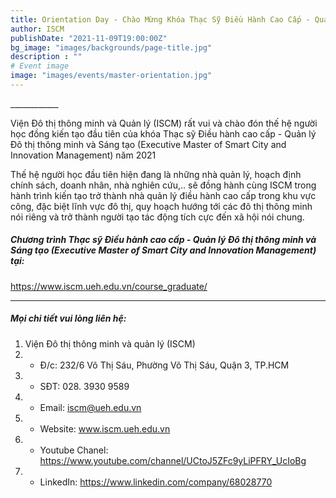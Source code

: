 ```yaml
---
title: Orientation Day - Chào Mừng Khóa Thạc Sỹ Điều Hành Cao Cấp - Quản Lý Đô Thị Thông Minh và Sáng Tạo Đầu Tiên
author: ISCM
publishDate: "2021-11-09T19:00:00Z"
bg_image: "images/backgrounds/page-title.jpg"
description : ""
# Event image
image: "images/events/master-orientation.jpg"
---
```


<!--StartFragment-->

\_\_\_\_\_\_\_\_\_\_\_\_

Viện Đô thị thông minh và Quản lý (ISCM) rất vui và chào đón thế hệ người học đồng kiến tạo đầu tiên của khóa Thạc sỹ Điều hành cao cấp - Quản lý Đô thị thông minh và Sáng tạo (Executive Master of Smart City and Innovation Management) năm 2021

Thế hệ người học đầu tiên hiện đang là những nhà quản lý, hoạch định chính sách, doanh nhân, nhà nghiên cứu,.. sẽ đồng hành cùng ISCM trong hành trình kiến tạo trở thành nhà quản lý điều hành cao cấp trong khu vực công, đặc biệt lĩnh vực đô thị, quy hoạch hướng tới các đô thị thông minh nói riêng và trở thành người tạo tác động tích cực đến xã hội nói chung.

##### Chương trình  Thạc sỹ Điều hành cao cấp - Quản lý Đô thị thông minh và Sáng tạo (Executive Master of Smart City and Innovation Management) tại:

https://www.iscm.ueh.edu.vn/course_graduate/


***
##### Mọi chi tiết vui lòng liên hệ:
1. Viện Đô thị thông minh và quản lý (ISCM)
2. * Đ/c: 232/6 Võ Thị Sáu, Phường Võ Thị Sáu, Quận 3, TP.HCM
3. * SĐT: 028. 3930 9589
4. * Email: iscm@ueh.edu.vn
4. * Website: www.iscm.ueh.edu.vn
5. * Youtube Chanel: https://www.youtube.com/channel/UCtoJ5ZFc9yLiPFRY_UcIoBg
6. * LinkedIn: https://www.linkedin.com/company/68028770
